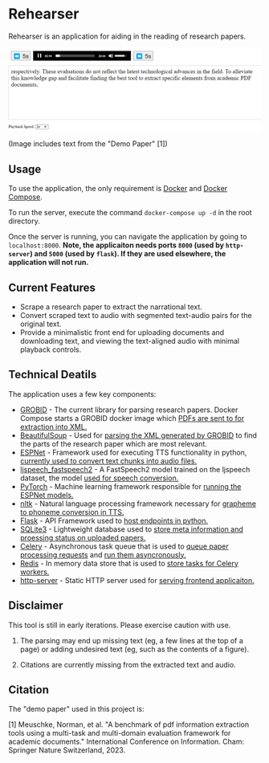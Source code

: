 # Rehearser

Rehearser is an application for aiding in the reading of research papers.

![Image of UI](ui.png)

(Image includes text from the "Demo Paper" [1])

## Usage

To use the application, the only requirement is [Docker](https://docs.docker.com/engine/install/) and [Docker Compose](https://docs.docker.com/compose/install/).

To run the server, execute the command `docker-compose up -d` in the root directory.

Once the server is running, you can navigate the application by going to `localhost:8000`. **Note, the applicaiton needs ports `8000` (used by `http-server`) and `5000` (used by `flask`). If they are used elsewhere, the application will not run.**

## Current Features

- Scrape a research paper to extract the narrational text.
- Convert scraped text to audio with segmented text-audio pairs for the original text.
- Provide a minimalistic front end for uploading documents and downloading text, and viewing the text-aligned audio with minimal playback controls.

## Technical Deatils

The application uses a few key components:

- [GROBID](https://grobid.readthedocs.io/en/latest/Introduction/) - The current library for parsing research papers. Docker Compose starts a GROBID docker image which [PDFs are sent to for extraction into XML.](app/extraction.py)
- [BeautifulSoup](https://pypi.org/project/beautifulsoup4/) - Used for [parsing the XML generated by GROBID](app/extraction.py) to find the parts of the research paper which are most relevant.
- [ESPNet](https://github.com/espnet/espnet) - Framework used for executing TTS functionality in python, [currently used to convert text chunks into audio files.](app/generation.py)
- [ljspeech_fastspeech2](https://huggingface.co/espnet/kan-bayashi_ljspeech_fastspeech2) - A FastSpeech2 model trained on the ljspeech dataset, the model [used for speech conversion.](app/generation.py)
- [PyTorch](https://pytorch.org/) - Machine learning framework responsible for [running the ESPNet models.](app/generation.py)
- [nltk](https://www.nltk.org/) - Natural language processing framework necessary for [grapheme to phoneme conversion in TTS.](app/generation.py)
- [Flask](https://flask.palletsprojects.com/en/stable/) - API Framework used to [host endpoints in python.](app/app.py)
- [SQLite3](https://www.sqlite.org/) - Lightweight database used to [store meta information and proessing status on uploaded papers.](app/app.py)
- [Celery](https://github.com/celery/celery) - Asynchronous task queue that is used to [queue paper processing requests](app/app.py) and [run them asyncronously.](app/celery_worker.py)
- [Redis](https://redis.io/) - In memory data store that is used to [store tasks for Celery workers.](app/celery_worker.py)
- [http-server](https://www.npmjs.com/package/http-server) - Static HTTP server used for [serving frontend applicaiton.](frontend/index.html)

## Disclaimer

This tool is still in early iterations. Please exercise caution with use.

1. The parsing may end up missing text (eg, a few lines at the top of a page) or adding undesired text (eg, such as the contents of a figure).

2. Citations are currently missing from the extracted text and audio.

## Citation

The "demo paper" used in this project is:

[1] Meuschke, Norman, et al. "A benchmark of pdf information extraction tools using a multi-task and multi-domain evaluation framework for academic documents." International Conference on Information. Cham: Springer Nature Switzerland, 2023.
